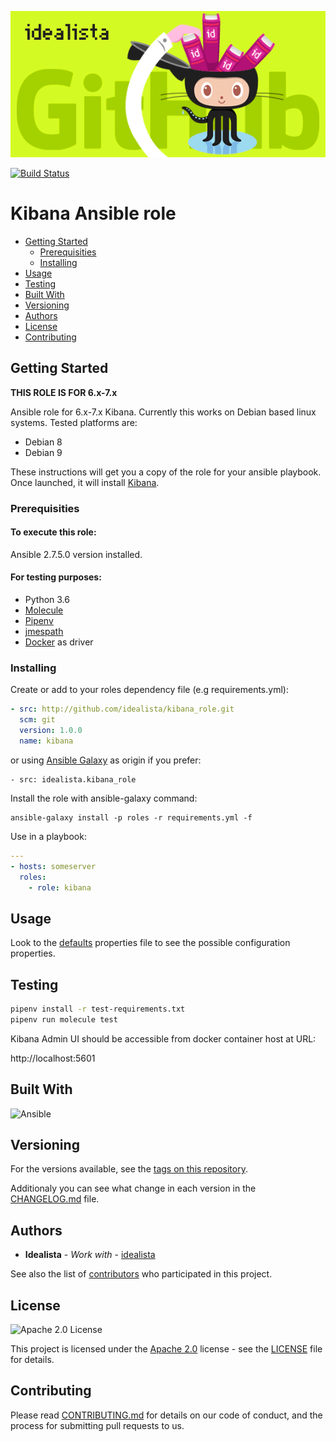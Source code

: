 ![Logo](https://raw.githubusercontent.com/idealista/kibana_role/master/logo.gif)

[![Build Status](https://travis-ci.com/idealista/kibana_role.png)](https://travis-ci.com/idealista/kibana_role)

# Kibana Ansible role

- [Getting Started](#getting-started)
  - [Prerequisities](#prerequisities)
  - [Installing](#installing)
- [Usage](#usage)
- [Testing](#testing)
- [Built With](#built-with)
- [Versioning](#versioning)
- [Authors](#authors)
- [License](#license)
- [Contributing](#contributing)

## Getting Started

**THIS ROLE IS FOR 6.x-7.x**

Ansible role for 6.x-7.x Kibana. Currently this works on Debian based linux systems. Tested platforms are:

* Debian 8
* Debian 9

These instructions will get you a copy of the role for your ansible playbook. Once launched, it will install [Kibana](https://www.elastic.co/products/kibana).
### Prerequisities

#### To execute this role:

Ansible 2.7.5.0 version installed.

#### For testing purposes:

* Python 3.6
* [Molecule](https://molecule.readthedocs.io/)
* [Pipenv](https://github.com/pypa/pipenv) 
* [jmespath](http://jmespath.org/) 
* [Docker](https://www.docker.com/) as driver


### Installing

Create or add to your roles dependency file (e.g requirements.yml):

```yml
- src: http://github.com/idealista/kibana_role.git
  scm: git
  version: 1.0.0
  name: kibana
```

or using [Ansible Galaxy](https://galaxy.ansible.com/idealista/kibana_role/) as origin if you prefer:

```
- src: idealista.kibana_role
```

Install the role with ansible-galaxy command:

```
ansible-galaxy install -p roles -r requirements.yml -f
```

Use in a playbook:

```yml
---
- hosts: someserver
  roles:
    - role: kibana
```

## Usage

Look to the [defaults](defaults/main.yml) properties file to see the possible configuration properties.


## Testing

```sh
pipenv install -r test-requirements.txt
pipenv run molecule test
```

Kibana Admin UI should be accessible from docker container host at URL:

http://localhost:5601

## Built With

![Ansible](https://img.shields.io/badge/ansible-2.7.5.0-green.svg)

## Versioning

For the versions available, see the [tags on this repository](https://github.com/idealista/kibana_role/tags).

Additionaly you can see what change in each version in the [CHANGELOG.md](CHANGELOG.md) file.

## Authors

- **Idealista** - *Work with* - [idealista](https://github.com/idealista)

See also the list of [contributors](https://github.com/idealista/kibana_role/contributors) who participated in this project.

## License

![Apache 2.0 License](https://img.shields.io/hexpm/l/plug.svg)

This project is licensed under the [Apache 2.0](https://www.apache.org/licenses/LICENSE-2.0) license - see the [LICENSE](LICENSE) file for details.

## Contributing

Please read [CONTRIBUTING.md](.github/CONTRIBUTING.md) for details on our code of conduct, and the process for submitting pull requests to us.
